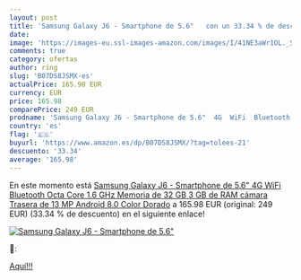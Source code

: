 ```yaml
---
layout: post
title: 'Samsung Galaxy J6 - Smartphone de 5.6"   con un 33.34 % de descuento'
date: 
image: 'https://images-eu.ssl-images-amazon.com/images/I/41NE3aWr1OL._SL200_.jpg'
comments: true
category: ofertas
author: ring
slug: 'B07DS8JSMX-es'
actualPrice: 165.98 EUR
currency: EUR
price: 165.98
comparePrice: 249 EUR
prodname: 'Samsung Galaxy J6 - Smartphone de 5.6"  4G  WiFi  Bluetooth  Octa Core 1.6 GHz  Memoria de 32 GB  3 GB de RAM  cámara Trasera de 13 MP  Android 8.0  Color Dorado'
country: 'es'
flag: '🇪🇸'
buyurl: 'https://www.amazon.es/dp/B07DS8JSMX/?tag=tolees-21'
descuento: '33.34'
average: '165.98'
---
```


En este momento está [Samsung Galaxy J6 - Smartphone de 5.6"  4G  WiFi  Bluetooth  Octa Core 1.6 GHz  Memoria de 32 GB  3 GB de RAM  cámara Trasera de 13 MP  Android 8.0  Color Dorado](https://www.amazon.es/dp/B07DS8JSMX/?tag=tolees-21) a 165.98 EUR (original: 249 EUR) (33.34 %  de descuento) en el siguiente enlace!

[![Samsung Galaxy J6 - Smartphone de 5.6"  ](https://images-eu.ssl-images-amazon.com/images/I/41NE3aWr1OL._SL200_.jpg)](https://www.amazon.es/dp/B07DS8JSMX/?tag=tolees-21)

🔎:


[Aquí!!!](https://www.amazon.es/dp/B07DS8JSMX/?tag=tolees-21)
